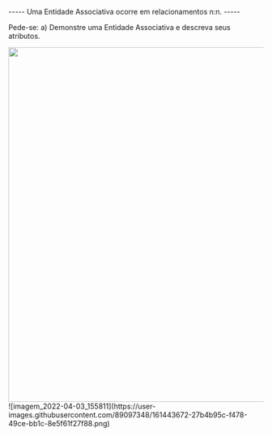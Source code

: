 ----- Uma Entidade Associativa ocorre em relacionamentos n:n. -----

Pede-se:
a) Demonstre uma Entidade Associativa e descreva seus atributos.

<div align="center">
<img src="https://user-images.githubusercontent.com/89097348/161443672-27b4b95c-f478-49ce-bb1c-8e5f61f27f88.png" width="700px" />
</div>
![imagem_2022-04-03_155811](https://user-images.githubusercontent.com/89097348/161443672-27b4b95c-f478-49ce-bb1c-8e5f61f27f88.png)
